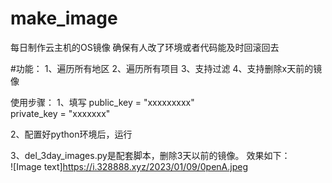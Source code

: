 # make_image  
每日制作云主机的OS镜像 
确保有人改了环境或者代码能及时回滚回去 
 
#功能： 
1、遍历所有地区 
2、遍历所有项目 
3、支持过滤 
4、支持删除x天前的镜像 
 
 
使用步骤： 
1、填写 
public_key = "xxxxxxxxx"   
private_key = "xxxxxxx"  

2、配置好python环境后，运行 

3、del_3day_images.py是配套脚本，删除3天以前的镜像。 效果如下：  
![Image text]https://i.328888.xyz/2023/01/09/0penA.jpeg
